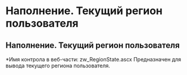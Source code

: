 ﻿---
description: 2.4.7
---
# Наполнение. Текущий регион пользователя
## Наполнение. Текущий регион пользователя
*Имя контрола в веб-части: zw_RegionState.ascx
Предназначен для вывода текущего региона пользователя.
